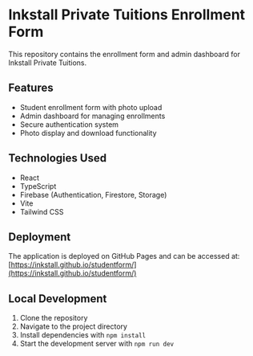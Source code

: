# Inkstall Private Tuitions Enrollment Form

This repository contains the enrollment form and admin dashboard for Inkstall Private Tuitions.

## Features

- Student enrollment form with photo upload
- Admin dashboard for managing enrollments
- Secure authentication system
- Photo display and download functionality

## Technologies Used

- React
- TypeScript
- Firebase (Authentication, Firestore, Storage)
- Vite
- Tailwind CSS

## Deployment

The application is deployed on GitHub Pages and can be accessed at:
[https://inkstall.github.io/studentform/](https://inkstall.github.io/studentform/)

## Local Development

1. Clone the repository
2. Navigate to the project directory
3. Install dependencies with `npm install`
4. Start the development server with `npm run dev`
